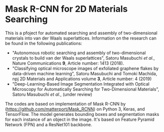 # Mask R-CNN for 2D Materials Searching
This is a pfoject for automated searching and assembly of two-dimensional materials into van der Waals superlattices. Information on the research can be found in the following publications:

* "Autonomous robotic searching and assembly of two-dimensional crystals to build van der Waals superlattices", Satoru Masubuchi *et al.*, Nature Communications **9**, Article number: 1413 (2018). 
* "Classifying optical microscope images of exfoliated graphene flakes by data-driven machine learning", Satoru Masubuchi and Tomoki Machida, npj 2D Materials and Applications volume **3**, Article number: 4 (2019) 
* "Deep-Learning-Based Image Segmentation Integrated with Optical Microscopy for Automatically Searching for Two-Dimensional Materials", Satoru Masubuchi *et al.*, (under review)

The codes are based on implementation of Mask R-CNN by (https://github.com/matterport/Mask_RCNN) on Python 3, Keras, and TensorFlow. The model generates bounding boxes and segmentation masks for each instance of an object in the image. It's based on Feature Pyramid Network (FPN) and a ResNet101 backbone.


